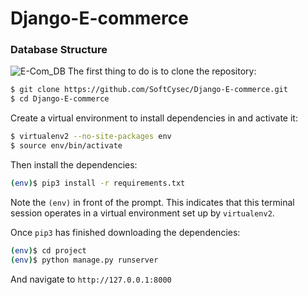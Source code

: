 # Django-E-commerce

### Database Structure
![E-Com_DB](https://user-images.githubusercontent.com/108905313/189901922-e877a4a1-0b22-4ac4-82c1-c70d0ed47a6f.jpeg)
The first thing to do is to clone the repository:
```sh
$ git clone https://github.com/SoftCysec/Django-E-commerce.git
$ cd Django-E-commerce
```
Create a virtual environment to install dependencies in and activate it:

```sh
$ virtualenv2 --no-site-packages env
$ source env/bin/activate
```
Then install the dependencies:

```sh
(env)$ pip3 install -r requirements.txt
```
Note the `(env)` in front of the prompt. This indicates that this terminal
session operates in a virtual environment set up by `virtualenv2`.

Once `pip3` has finished downloading the dependencies:
```sh
(env)$ cd project
(env)$ python manage.py runserver
```
And navigate to `http://127.0.0.1:8000`
